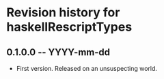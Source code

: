 # Revision history for haskellRescriptTypes

## 0.1.0.0 -- YYYY-mm-dd

* First version. Released on an unsuspecting world.
